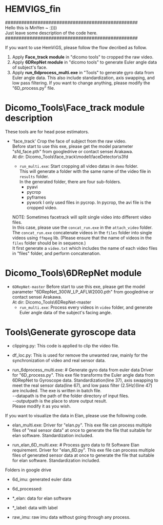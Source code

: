 # HEMVIGS_fin <br>
################################################# <br>
Hello this is MinYen ~ :)))) <br>
Just leave some description of the code here.<br>
################################################# <br>

If you want to use HemViGS, please follow the flow decribed as follow.
1. Apply **Face_track module** in "dicomo tools" to cropped the raw video.
2. Apply **6DRepNet module** in "dicomo tools" to generate Euler angle data of subject's face.
3. Apply **run_6dprocess_multi.exe** in "Tools" to generate gyro data from Euler angle data.
	This also include standardization, axis swapping, and low pass filtering.
	If you want to change anything, please modify the "6D_process.py" file.


# Dicomo_Tools\Face_track module description <br>

These tools are for head pose estimators.  
- 'face_track'
	Crop the face of subject from the raw video. <br>
 	Before start to use this exe, please get the model parameter "sfd_face.pth" from googledrive or contact sensei Arakawa.  
	At dir: Dicomo_Tools\face_track\model\faceDetector\s3fd
	- `run_multi.exe`:
		Start cropping all video datas in `demo` folder.  
		This will generate a folder with the same name of the video file in `results` folder.  
		In the generated folder, there are four sub-folders.  
		- pyavi
		- pycrop
		- pyframes
		- pywork
		I only used files in pycrop. In pycrop, the avi file is the cropped video.  
		
	NOTE: Sometimes facetrack will split single video into different video files.  
	In this case, please use the `concat_run.exe` in the `attach_video` folder.  
	The `concat_run.exe` concatenate videos in the `files` folder into single videos using `ffmpeg` lib. (Please ensure that the name of videos in the `files` folder should be in sequence.)  
	It first generate a `video.txt` which includes the name of each video files in "files" folder, and perform concatenation.

# Dicomo_Tools\6DRepNet module <br>	
- `6DRepNet-master`
	Before start to use this exe, please get the model parameter "6DRepNet_300W_LP_AFLW2000.pth" from googledrive or contact sensei Arakawa.  
	At dir: Dicomo_Tools\6DRepNet-master
	- `run_multi.exe`:
		Process every videos in `video` folder, and generate Euler angle data of the subject's facing angle.

# Tools\Generate gyroscope data
- clipping.py: 
	This code is applied to clip the video file.
- df_loc.py:
	This is used for remove the unwanted raw, mainly for the synchronization of video and real sensor data.

- run_6dprocess_multi.exe: # Generate gyro data from euler data
	Driver for "6D_process.py". This exe file transforms the Euler angle data from 6DRepNet to Gyroscope data.
	Standardization(line 37), axis swapping to meet the real sensor data(line 67), and low pass filter (2.5Hz)(line 47) are included.
	The exe is written in batch file.  
	--datapath is the path of the folder directory of input files.  
	--outputpath is the place to store output result.  
	Please modify it as you wish. 

If you want to visualize the data in Elan, please use the following code.
- elan_multi.exe:
	Driver for "elan.py". This exe file can process multiple files of "real sensor data" at once to generate the file that suitable for elan software.
	Standardization included.



- run_elan_6D_multi.exe:   # Process gyro data to fit Software Elan requirement.
	Driver for "elan_6D.py". This exe file can process multiple files of generated sensor data at once to generate the file that suitable for elan software.
	Standardization included.

Folders in google drive

- 6d_imu: generated euler data

- 6d_processed:

- *_elan: data for elan software

- *_label: data with label


- raw_imu: raw imu data without going through any process.






